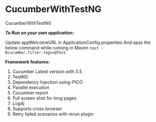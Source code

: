 # CucumberWithTestNG
CucumberWithTestNG

**_To Run on your own application:_**

Update appWelcomeURL in ApplicationConfig.properties
And apss the below command while running in Maven
        ``test -Dcucumber.filter.tags=@Test``

**Framework features:**

1. Cucumber Latest version with 5.5
2. TestNG
3. Dependency Injection using-PICO
4. Parallel execution
5. Cucumber report
6. Full screen shot for long pages
7. Log4j 
8. Supports cross browser
9. Retry failed scenarios with rerun plugin